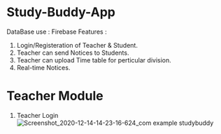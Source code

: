 # Study-Buddy-App
DataBase use : Firebase
Features : 
1. Login/Registeration of Teacher & Student.
2. Teacher can send Notices to Students.
3. Teacher can upload Time table for perticular division.
4. Real-time Notices.

# Teacher Module
1. Teacher Login
![Screenshot_2020-12-14-14-23-16-624_com example studybuddy](https://user-images.githubusercontent.com/55281255/103366968-ebde9380-4ae9-11eb-9f1d-e234ef5d7ee0.jpg)
